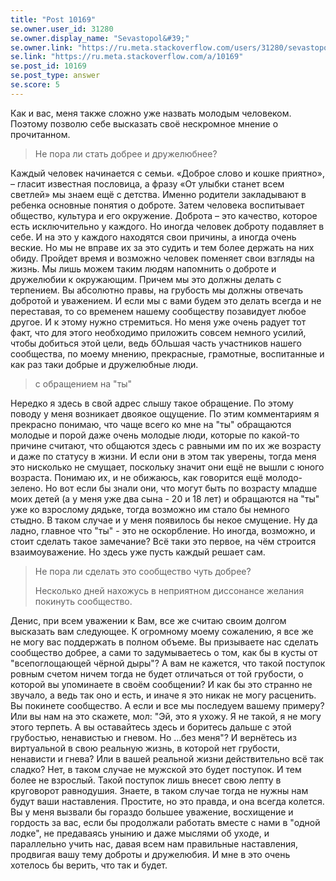 ```yaml
---
title: "Post 10169"
se.owner.user_id: 31280
se.owner.display_name: "Sevastopol&#39;"
se.owner.link: "https://ru.meta.stackoverflow.com/users/31280/sevastopol"
se.link: "https://ru.meta.stackoverflow.com/a/10169"
se.post_id: 10169
se.post_type: answer
se.score: 5
---
```

<p>Как и вас, меня также сложно уже назвать молодым человеком. Поэтому позволю себе высказать своё нескромное мнение о прочитанном.</p>

<blockquote>
  <p>Не пора ли стать добрее и дружелюбнее?</p>
</blockquote>

<p>Каждый человек начинается с семьи. «Доброе слово и кошке приятно», – гласит известная пословица, а фразу «От улыбки станет всем светлей» мы знаем ещё с детства. Именно родители закладывают в ребенка основные понятия о доброте. Затем человека воспитывает общество, культура и его окружение. Доброта – это качество, которое есть исключительно у каждого. Но иногда человек доброту подавляет в себе. И на это у каждого находятся свои причины, а иногда очень веские. Но мы не вправе их за это судить и тем более держать на них обиду. Пройдет время и возможно человек поменяет свои взгляды на жизнь. Мы лишь можем таким людям напомнить о доброте и дружелюбии к окружающим. Причем мы это должны делать с терпением. Вы абсолютно правы, на грубость мы должны отвечать добротой и уважением. И если мы с вами будем это делать всегда и не переставая, то со временем нашему сообществу позавидует любое другое. И к этому нужно стремиться. Но меня уже очень радует тот факт, что для этого необходимо приложить совсем немного усилий, чтобы добиться этой цели, ведь бОльшая часть участников нашего сообщества, по моему мнению, прекрасные, грамотные, воспитанные и как раз таки добрые и дружелюбные люди.</p>

<blockquote>
  <p>с обращением на "ты"</p>
</blockquote>

<p>Нередко я здесь в свой адрес слышу такое обращение. По этому поводу у меня возникает двоякое ощущение. По этим комментариям я прекрасно понимаю, что чаще всего ко мне на "ты" обращаются молодые и порой даже очень молодые люди, которые по какой-то причине считают, что общаются здесь с равными им по их же возрасту и даже по статусу в жизни. И если они в этом так уверены, тогда меня это нисколько не смущает, поскольку значит они ещё не вышли с юного возраста. Понимаю их, и не обижаюсь, как говорится ещё молодо-зелено. Но вот если бы знали они, что могут быть по возрасту младше моих детей (а у меня уже два сына - 20 и 18 лет) и обращаются на "ты" уже ко взрослому дядьке, тогда возможно им стало бы немного стыдно. В таком случае и у меня появилось бы некое смущение. Ну да ладно, главное что "ты" - это не оскорбление. Но иногда, возможно, и стоит сделать такое замечание? Всё таки это первое, на чём строится взаимоуважение. Но здесь уже пусть каждый решает сам.</p>

<blockquote>
  <p>Не пора ли сделать это сообщество чуть добрее?</p>
  
  <p>Несколько дней нахожусь в неприятном диссонансе желания покинуть
  сообщество.</p>
</blockquote>

<p>Денис, при всем уважении к Вам, все же считаю своим долгом высказать вам следующее. К огромному моему сожалению, я все же не могу вас поддержать в полном объеме. Вы призываете нас сделать сообщество добрее, а сами то задумываетесь о том, как бы в кусты от "всепоглощающей чёрной дыры"? А вам не кажется, что такой поступок ровным счетом ничем тогда не будет отличаться от той грубости, о которой вы упоминаете в своём сообщении? И как бы это странно не звучало, а ведь так оно и есть, и иначе я это никак не могу расценить. Вы покинете сообщество. А если и все мы последуем вашему примеру? Или вы нам на это скажете, мол: "Эй, это я ухожу. Я не такой, я не могу этого терпеть. А вы оставайтесь здесь и боритесь дальше с этой грубостью, ненавистью и гневом. Но ...без меня"? И вернётесь из виртуальной в свою реальную жизнь, в которой нет грубости, ненависти и гнева? Или в вашей реальной жизни действительно всё так сладко? Нет, в таком случае не мужской это будет поступок. И тем более не взрослый. Такой поступок лишь внесет свою лепту в круговорот равнодушия. Знаете, в таком случае тогда не нужны нам будут ваши наставления. Простите, но это правда, и она всегда колется. Вы у меня вызвали бы гораздо большее уважение, восхищение и гордость за вас, если бы продолжали работать вместе с нами в "одной лодке", не предаваясь унынию и даже мыслями об уходе, и параллельно учить нас, давая всем нам правильные наставления, продвигая вашу тему доброты и дружелюбия. И мне в это очень хотелось бы верить, что так и будет.</p>

